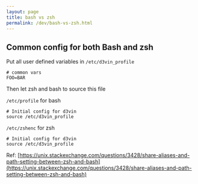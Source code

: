 ```yaml
---
layout: page
title: bash vs zsh
permalink: /dev/bash-vs-zsh.html
---
```


## Common config for both Bash and zsh

Put all user defined variables in `/etc/d3vin_profile`

```
# common vars
FOO=BAR
```

Then let zsh and bash to source this file

`/etc/profile` for bash

```
# Initial config for d3vin
source /etc/d3vin_profile
```

`/etc/zshenc` for zsh

```
# Initial config for d3vin
source /etc/d3vin_profile
```

Ref: [https://unix.stackexchange.com/questions/3428/share-aliases-and-path-setting-between-zsh-and-bash](https://unix.stackexchange.com/questions/3428/share-aliases-and-path-setting-between-zsh-and-bash)
